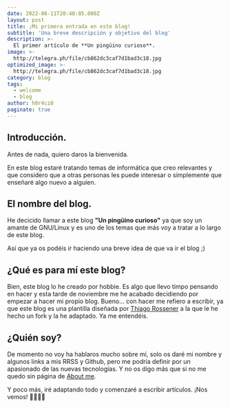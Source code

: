 ```yaml
---
date: 2022-06-11T20:48:05.000Z
layout: post
title: ¡Mi primera entrada en este blog!
subtitle: 'Una breve descripción y objetivo del blog'
description: >-
  El primer artículo de **Un pingüino curioso**.
image: >-
  http://telegra.ph/file/cb862dc3caf7d1bad3c18.jpg
optimized_image: >-
  http://telegra.ph/file/cb862dc3caf7d1bad3c18.jpg
category: blog
tags:
  - welcome
  - blog
author: h0r4ci0
paginate: true
---
```


## Introducción.

Antes de nada, quiero daros la bienvenida.

En este blog estaré tratando temas de informática que creo relevantes y que considero que a otras personas les puede interesar o simplemente que enseñaré algo nuevo a alguien.

## El nombre del blog.

He decicido llamar a este blog **"Un pingüino curioso"** ya que soy un amante de GNU/Linux y es uno de los temas que más voy a tratar a lo largo de este blog.

Así que ya os podéis ir haciendo una breve idea de que va ir el blog ;)

## ¿Qué es para mí este blog?

Bien, este blog lo he creado por hobbie. Es algo que llevo timpo pensando en hacer y esta tarde de noviembre me he acabado decidiendo por empezar a hacer mi propio blog.
Bueno... con hacer me refiero a escribir, ya que este blog es una plantilla diseñada por [Thiago Rossener](https://github.com/thiagorossener) a la que le he hecho un fork y la he adaptado. Ya me entendéis.


## ¿Quién soy?

De momento no voy ha hablaros mucho sobre mí, solo os daré mi nombre y algunos links a mis RRSS y Github, pero me podría definir por un apasionado de las nuevas tecnologías.
Y no os digo más que si no me quedo sin página de [About me](https://h0r4ci0.github.io/aboutme).

Y poco más, iré adaptando todo y comenzaré a escribir artículos. ¡Nos vemos! 👩‍💻👨‍💻

<!-- --page-break-- -->
